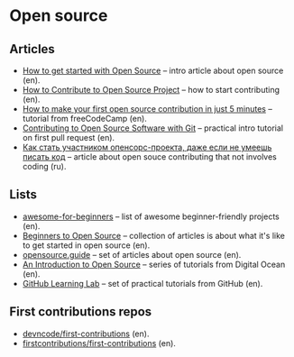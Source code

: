 # Open source

## Articles

- [How to get started with Open Source](https://www.hackerearth.com/ru/getstarted-opensource/)
  – intro article about open source (en).
- [How to Contribute to Open Source Project](https://rubygarage.org/blog/how-contribute-to-open-source-projects)
  – how to start contributing (en).
- [How to make your first open source contribution in just 5 minutes](https://www.freecodecamp.org/news/how-to-make-your-first-open-source-contribution-in-just-5-minutes-aaad1fc59c9a/)
  – tutorial from freeCodeCamp (en).
- [Contributing to Open Source Software with Git](https://scotch.io/tutorials/contributing-to-open-source-software-with-git)
  – practical intro tutorial on first pull request (en).
- [Как стать участником опенсорс-проекта, даже если не умеешь писать код](https://xakep.ru/2015/12/29/open-source-career/)
  – article about open souce contributing that not involves coding (ru).

## Lists

- [awesome-for-beginners](https://github.com/MunGell/awesome-for-beginners)
  – list of awesome beginner-friendly projects (en).
- [Beginners to Open Source](https://opensource.com/resources/beginners-open-source)
  – collection of articles is about what it's like to get started in open source (en).
- [opensource.guide](https://opensource.guide/) – set of articles about open source (en).
- [An Introduction to Open Source](https://www.digitalocean.com/community/tutorial_series/an-introduction-to-open-source)
  – series of tutorials from Digital Ocean (en).
- [GitHub Learning Lab](https://lab.github.com/) – set of practical
  tutorials from GitHub (en).

## First contributions repos

- [devncode/first-contributions](https://github.com/devncode/first-contributions) (en).
- [firstcontributions/first-contributions](https://github.com/firstcontributions/first-contributions) (en).

